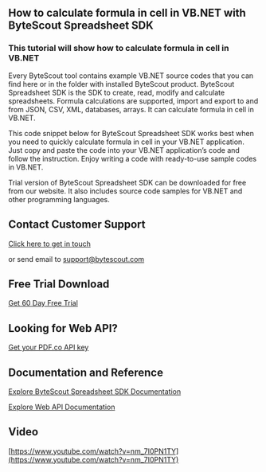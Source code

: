## How to calculate formula in cell in VB.NET with ByteScout Spreadsheet SDK

### This tutorial will show how to calculate formula in cell in VB.NET

Every ByteScout tool contains example VB.NET source codes that you can find here or in the folder with installed ByteScout product. ByteScout Spreadsheet SDK is the SDK to create, read, modify and calculate spreadsheets. Formula calculations are supported, import and export to and from JSON, CSV, XML, databases, arrays. It can calculate formula in cell in VB.NET.

This code snippet below for ByteScout Spreadsheet SDK works best when you need to quickly calculate formula in cell in your VB.NET application. Just copy and paste the code into your VB.NET application’s code and follow the instruction. Enjoy writing a code with ready-to-use sample codes in VB.NET.

Trial version of ByteScout Spreadsheet SDK can be downloaded for free from our website. It also includes source code samples for VB.NET and other programming languages.

## Contact Customer Support

[Click here to get in touch](https://bytescout.zendesk.com/hc/en-us/requests/new?subject=ByteScout%20Spreadsheet%20SDK%20Question)

or send email to [support@bytescout.com](mailto:support@bytescout.com?subject=ByteScout%20Spreadsheet%20SDK%20Question) 

## Free Trial Download

[Get 60 Day Free Trial](https://bytescout.com/download/web-installer?utm_source=github-readme)

## Looking for Web API? 

[Get your PDF.co API key](https://pdf.co/documentation/api?utm_source=github-readme)

## Documentation and Reference

[Explore ByteScout Spreadsheet SDK Documentation](https://bytescout.com/documentation/index.html?utm_source=github-readme)

[Explore Web API Documentation](https://pdf.co/documentation/api?utm_source=github-readme)

## Video

[https://www.youtube.com/watch?v=nm_7I0PN1TY](https://www.youtube.com/watch?v=nm_7I0PN1TY)